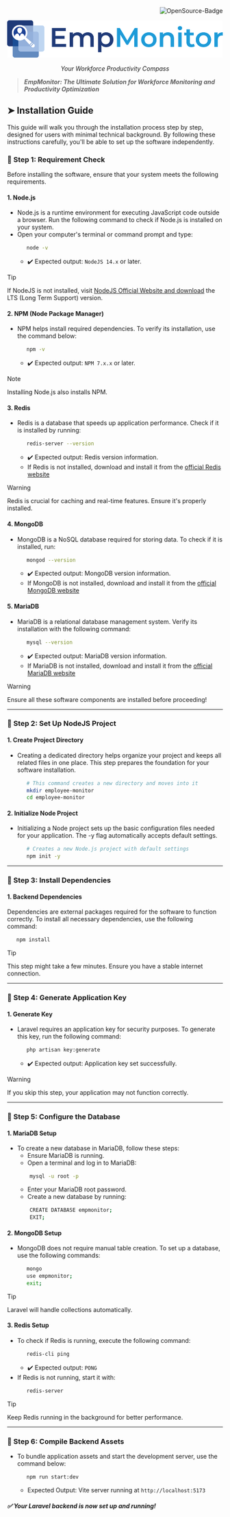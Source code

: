 <div align="right">
  <img src="https://img.shields.io/badge/OpenSource-000?style=for-the-badge&logo=ghost&logoColor=black&color=ffd700" alt="OpenSource-Badge">
</div>

![EmpMonitor](/assets/EMPMonitor%20logo.png)
<p align="center"><i>Your Workforce Productivity Compass</i></p>

> **_EmpMonitor: The Ultimate Solution for Workforce Monitoring and Productivity Optimization_**



## ➤ Installation Guide

This guide will walk you through the installation process step by step, designed for users with minimal technical background. By following these instructions carefully, you'll be able to set up the software independently.


###  📍 Step 1: Requirement Check  
Before installing the software, ensure that your system meets the following requirements.

#### 1. Node.js
- Node.js is a runtime environment for executing JavaScript code outside a browser. Run the following command to check if Node.js is installed on your system.
- Open your computer's terminal or command prompt and type:
   ```sh
      node -v
   ```
   - ✔️ Expected output: `NodeJS 14.x` or later.
> [!TIP]
>
> If NodeJS is not installed, visit [NodeJS Official Website and download](https://nodejs.org/en) the LTS (Long Term Support) version.


####  2. NPM (Node Package Manager)
- NPM helps install required dependencies. To verify its installation, use the command below:
   ```sh
      npm -v
   ```
   - ✔️ Expected output: `NPM 7.x.x` or later.
> [!NOTE]
>
> Installing Node.js also installs NPM.


#### 3. Redis
- Redis is a database that speeds up application performance. Check if it is installed by running:
   ```sh
      redis-server --version
   ```
   - ✔️ Expected output: Redis version information.
   - If Redis is not installed, download and install it from the [official Redis website](https://redis.io/downloads/)

> [!WARNING]
>
> Redis is crucial for caching and real-time features. Ensure it's properly installed.

#### 4. MongoDB
- MongoDB is a NoSQL database required for storing data. To check if it is installed, run:
   ```sh
      mongod --version
   ```
   - ✔️ Expected output: MongoDB version information.
   - If MongoDB is not installed, download and install it from the [official MongoDB website](https://www.mongodb.com/try/download/community)

#### 5. MariaDB
- MariaDB is a relational database management system. Verify its installation with the following command:
   ```sh
      mysql --version
   ```
   - ✔️ Expected output: MariaDB version information.
   - If MariaDB is not installed, download and install it from the [official MariaDB website](https://mariadb.org/download/?t=mariadb&p=mariadb&r=11.7.2&os=windows&cpu=x86_64&pkg=msi&mirror=bharat)

> [!WARNING]
>
> Ensure all these software components are installed before proceeding!


---
<!-- Step 2 begins from here -->
### 📍 Step 2: Set Up NodeJS Project

#### 1. Create Project Directory
- Creating a dedicated directory helps organize your project and keeps all related files in one place. This step prepares the foundation for your software installation.
   ```bash
      # This command creates a new directory and moves into it
      mkdir employee-monitor
      cd employee-monitor
   ```

#### 2. Initialize Node Project
- Initializing a Node project sets up the basic configuration files needed for your application. The -y flag automatically accepts default settings.
   ```bash
      # Creates a new Node.js project with default settings
      npm init -y
   ```

---

<!-- step 3 begins here -->
### 📍 Step 3: Install Dependencies
#### 1. Backend Dependencies
Dependencies are external packages required for the software to function correctly. To install all necessary dependencies, use the following command:
   ```sh
      npm install
   ```
> [!TIP]
>
> This step might take a few minutes. Ensure you have a stable internet connection.




---
<!-- Step 4 begins here -->
### 📍 Step 4: Generate Application Key
#### 1. Generate Key
- Laravel requires an application key for security purposes. To generate this key, run the following command:
   ```sh
      php artisan key:generate
   ```
   - ✔️ Expected output: Application key set successfully.
> [!WARNING]
>
> If you skip this step, your application may not function correctly.
 




---
 <!-- Step 5 starts here -->
 ### 📍 Step 5: Configure the Database
#### 1. MariaDB Setup
- To create a new database in MariaDB, follow these steps:
   - Ensure MariaDB is running.
   - Open a terminal and log in to MariaDB:
  ```sh
      mysql -u root -p
  ```
  - Enter your MariaDB root password.
  - Create a new database by running:
  ```sh
      CREATE DATABASE empmonitor;
      EXIT;
  ```

#### 2. MongoDB Setup
- MongoDB does not require manual table creation. To set up a database, use the following commands:
   ```sh
      mongo
      use empmonitor;
      exit;
   ```
> [!TIP]
>
> Laravel will handle collections automatically.


#### 3. Redis Setup
- To check if Redis is running, execute the following command:
   ```sh
      redis-cli ping
   ```
   - ✔️ Expected output: `PONG`
- If Redis is not running, start it with:
   ```sh
      redis-server
   ```
> [!TIP]
>
> Keep Redis running in the background for better performance.

---
### 📍 Step 6: Compile Backend Assets
- To bundle application assets and start the development server, use the command below:
   ```sh
      npm run start:dev
   ```
   - Expected Output: Vite server running at `http://localhost:5173`

##### ✅ Your Laravel backend is now set up and running! 

